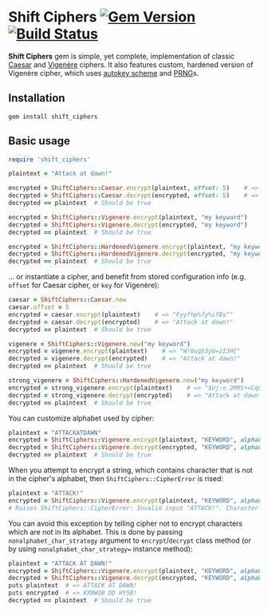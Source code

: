 Shift Ciphers [![Gem Version](https://badge.fury.io/rb/shift_ciphers.svg)](http://badge.fury.io/rb/shift_ciphers) [![Build Status](https://travis-ci.org/TeWu/shift-ciphers.svg?branch=master)](https://travis-ci.org/TeWu/shift-ciphers)
=======

**Shift Ciphers** gem is simple, yet complete, implementation of classic [Caesar][1] and [Vigenère][2] ciphers. It also features custom, hardened version of Vigenère cipher, which uses [autokey scheme][3] and [PRNG][4]s.

Installation
-------

    gem install shift_ciphers

Basic usage
-------

```ruby
require 'shift_ciphers'

plaintext = "Attack at dawn!"

encrypted = ShiftCiphers::Caesar.encrypt(plaintext, offset: 5)    # => "Fyyfhp%fy%ifBs^"
decrypted = ShiftCiphers::Caesar.decrypt(encrypted, offset: 5)    # => "Attack at dawn!"
decrypted == plaintext  # Should be true

encrypted = ShiftCiphers::Vigenere.encrypt(plaintext, "my keyword")    # => "W!0uqS3yU=zI3H{"
decrypted = ShiftCiphers::Vigenere.decrypt(encrypted, "my keyword")    # => "Attack at dawn!"
decrypted == plaintext  # Should be true

encrypted = ShiftCiphers::HardenedVigenere.encrypt(plaintext, "my keyword")    # => "$Uj:o 2M9S+<Cq9"
decrypted = ShiftCiphers::HardenedVigenere.decrypt(encrypted, "my keyword")    # => "Attack at dawn!"
decrypted == plaintext  # Should be true
```

... or instantiate a cipher, and benefit from stored configuration info (e.g. `offset` for Caesar cipher, or `key` for Vigenère):

```ruby
caesar = ShiftCiphers::Caesar.new
caesar.offset = 5
encrypted = caesar.encrypt(plaintext)    # => "Fyyfhp%fy%ifBs^"
decrypted = caesar.decrypt(encrypted)    # => "Attack at dawn!"
decrypted == plaintext  # Should be true

vigenere = ShiftCiphers::Vigenere.new("my keyword")
encrypted = vigenere.encrypt(plaintext)    # => "W!0uqS3yU=zI3H{"
decrypted = vigenere.decrypt(encrypted)    # => "Attack at dawn!"
decrypted == plaintext  # Should be true

strong_vigenere = ShiftCiphers::HardenedVigenere.new("my keyword")
encrypted = strong_vigenere.encrypt(plaintext)    # => "$Uj:o 2M9S+<Cq9"
decrypted = strong_vigenere.decrypt(encrypted)    # => "Attack at dawn!"
decrypted == plaintext  # Should be true
```

You can customize alphabet used by cipher:

```ruby
plaintext = "ATTACKATDAWN"
encrypted = ShiftCiphers::Vigenere.encrypt(plaintext, "KEYWORD", alphabet: "ABCDEFGHIJKLMNOPQRSTUVWXYZ")    # => "KXRWQBDDHYSB"
decrypted = ShiftCiphers::Vigenere.decrypt(encrypted, "KEYWORD", alphabet: "ABCDEFGHIJKLMNOPQRSTUVWXYZ")    # => "ATTACKATDAWN"
decrypted == plaintext  # Should be true
```

When you attempt to encrypt a string, which contains character that is not in the cipher's alphabet, then `ShiftCiphers::CipherError` is rised:

```ruby
plaintext = "ATTACK!"
encrypted = ShiftCiphers::Vigenere.encrypt(plaintext, "KEYWORD", alphabet: "ABCDEFGHIJKLMNOPQRSTUVWXYZ")
# Raises ShiftCiphers::CipherError: Invalid input "ATTACK!". Character "!" is not in the alphabet: "ABCDEFGHIJKLMNOPQRSTUVWXYZ"
```

You can avoid this exception by telling cipher not to encrypt characters which are not in its alphabet. This is done by passing `nonalphabet_char_strategy` argument to `encrypt`/`decrypt` class method (or by using `nonalphabet_char_strategy=` instance method):

```ruby
plaintext = "ATTACK AT DAWN!"
encrypted = ShiftCiphers::Vigenere.encrypt(plaintext, "KEYWORD", alphabet: "ABCDEFGHIJKLMNOPQRSTUVWXYZ", nonalphabet_char_strategy: :dont_encrypt)
decrypted = ShiftCiphers::Vigenere.decrypt(encrypted, "KEYWORD", alphabet: "ABCDEFGHIJKLMNOPQRSTUVWXYZ", nonalphabet_char_strategy: :dont_encrypt)
puts plaintext  # => ATTACK AT DAWN!
puts encrypted  # => KXRWQB DD HYSB!
decrypted == plaintext  # Should be true
```

[1]: https://en.wikipedia.org/wiki/Caesar_cipher
[2]: https://en.wikipedia.org/wiki/Vigen%C3%A8re_cipher
[3]: https://en.wikipedia.org/wiki/Autokey_cipher
[4]: https://en.wikipedia.org/wiki/Pseudorandom_number_generator